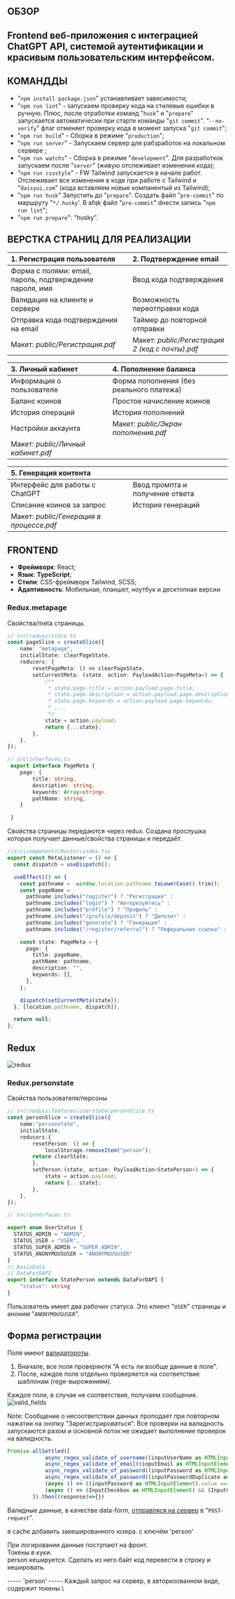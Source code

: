 ## ОБЗОР
Frontend веб-приложения с интеграцией ChatGPT API, системой аутентификации и красивым пользовательским интерфейсом.
---

## КОМАНДДЫ

- "`npm install package.json`" устанавливает зависимости;
- "`npm run lint`" - запускаем проверку кода на стилевые ошибки в ручную. Плюс, после отработки команд "`husk`" и "`prepare`" запускается автоматически при старте команды "`git commit`". "`--no-verify`" флаг отменяет проверку кода в момент запуска "`git commit`";
- "`npm run build`" - Сборка в режиме "`production`";
- "`npm run server`" - Запускаем сервер для рабзработок на локальном сервере ;
- "`npm run watchs`" - Сборка в режиме "`development`". Для разработкок запускаем после "`server`" (живую отслеживает изменения кода);
- "`npm run cssstyle`" - FW Tailwind запускается в начале работ. Отслеживает все изменения в коде при работе с Tailwind и "`daisyui.com`" (кода вставляем новые компанентый из Tailwind);
- "`npm run husk`" Запустить до "`prepare`". Создать файл "`pre-commit`" по маршруту "`*/.husky`'. В afqk файл "`pre-commit`" dнести запись "`npm run lint`";
- "`npm run prepare`": "husky".


##  ВЕРСТКА СТРАНИЦ ДЛЯ РЕАЛИЗАЦИИ

|**1. Регистрация пользователя**||**2. Подтверждение email**|
|:----|:----|:----|
|Форма с полями: email, пароль, подтверждение пароля, имя||Ввод кода подтверждения|
|Валидация на клиенте и сервере||Возможность переотправки кода|
|Отправка кода подтверждения на email||Таймер до повторной отправки|
|Макет: *public/Регистрация.pdf*||Макет: *public/Регистрация 2 (код с почты).pdf*|


|**3. Личный кабинет**||**4. Пополнение баланса**|
|:----|:----|:----|
|Информация о пользователе||Форма пополнения (без реального платежа)|
|Баланс коинов||Простое начисление коинов|
|История операций||История пополнений|
|Настройки аккаунта||Макет: *public/Экран пополнения.pdf*|
|Макет: *public/Личный кабинет.pdf*|||

|**5. Генерация контента**|||
|:----|:----|:----|
|Интерфейс для работы с ChatGPT||Ввод промпта и получение ответа|
|Списание коинов за запрос||История генераций|
|Макет: *public/Генерация в процессе.pdf*|||

## FRONTEND
- **Фреймворк**: React;
- **Язык**: **TypeScript**;
- **Стили**: CSS-фреймворк Tailwind, SCSS;
- **Адаптивность**: Мобильная, планшет, ноутбук  и десктопная версии

### Redux.metapage
Свойства/meta страницы.
```ts
// src\reduxs\store.ts
const pageSlice = createSlice({
    name: "metapage",
    initialState: clearPageState,
    reducers: {
        resetPageMeta: () => clearPageState,
        setCurrentMeta: (state, action: PayloadAction<PageMeta>) => {
            /**
             * state.page.title = action.payload.page.title;
             * state.page.description = action.payload.page.description;
             * state.page.keywords = action.payload.page.keywords;
             * ....
             */
            state = action.payload;
            return {...state};
        },
    },
});
```
```ts
// src\interfaces.ts
 export interface PageMeta {
    page: {
        title: string,
        description: string,
        keywords: Array<string>,
        pathName: string,
    }

 }
```
Свойства страницы передаются через redux. Создана прослушка которая получает данные/свойства страницы и передаёт.
```ts
//src\components\Router\index.tsx
export const MetaListener = () => {
  const dispatch = useDispatch();

  useEffect(() => {
    const pathname =  window.location.pathname.toLowerCase().trim();
    const pageName =
      pathname.includes("register") ? "Регистрация" :
      pathname.includes("login") ? "Авторизуйтесь" :
      pathname.includes("profile") ? "Профиль" :
      pathname.includes("/profile/deposit") ? "Депозит" :
      pathname.includes("generate") ? "Генерация" :
      pathname.includes("/register/referral") ? "Реферальная ссылка" : "Главная";

    const state: PageMeta = {
      page: {
        title: pageName,
        pathName: pathname,
        description: "",
        keywords: [],
      },
    };

    dispatch(setCurrentMeta(state));
  }, [location.pathname, dispatch]);

  return null;
};
```
## Redux
![redux](./img/redux.png)

### Redux.personstate
Свойства пользователя/персоны
```ts
// src\reduxs\features\userstate\personSlice.ts
const personSlice = createSlice({
    name:"personstate",
    initialState,
    reducers:{
        resetPerson: () => {
            localStorage.removeItem("person");
        return clearState;
        },
        setPerson:(state, action: PayloadAction<StatePerson>) => {
            state = action.payload;
            return {...state};
        },
    },
});

```
```ts
// src\interfaces.ts

export enum UserStatus {
  STATUS_ADMIN = "ADMIN",
  STATUS_USER = "USER",
  STATUS_SUPER_ADMIN = "SUPER_ADMIN",
  STATUS_ANONYMOUSUSER = "ANONYMOUSUSER"
}
// BasisData 
// DataForDAPI
export interface StatePerson extends DataForDAPI {
    "status": string
}
```
Пользователь имеет два рабочих статуса. Это клиент "`USER`" страницы и аноним "`ANONYMOUSUSER`".


## Форма регистрации
Поля имеют [валидатороты](./src/pages/validators).
1) Вначале, все поля проверяютя "А есть ли вообще данные в поле". 
2) После, каждое поле отдельно проверяется на соответствие шаблонам (rege-вырожениям).

Каждое поле, в случае не соответствия, получаем сообщение.\
![valid_fields](./img/valid_fields.png)

Note: Сообщение о несоответствии данных проподает при повторном нажатии на  знопку "Зарегистрироваться".
Все проверки на валидность запускаются разом и основной поток не ожидает выполнение проверок на валидность.
```ts
Promise.allSettled([
            async_regex_validate_of_username((inputUserName as HTMLInputElement).value),
            async_regex_validate_of_email((inputEmail as HTMLInputElement).value),
            async_regex_validate_of_password((inputPassword as HTMLInputElement).value),
            async_regex_validate_of_password((inputPasswordDuplicate as HTMLInputElement).value),
            (async () => ((inputPassword as HTMLInputElement).value === (inputPasswordDuplicate as HTMLInputElement).value) ? true : false)(),
            (async () => (InputCheckbox as HTMLInputElement) && (InputCheckbox as HTMLInputElement).checked ? true : false)()
        ]).then((response)=>{})
```
Валидные данные, в качестве data-form, [отправляся на сервер](src/pages/components/Register/handlers/handlerForm.ts) в "`POST-request`".

в cache  добавить закешированного юзера. с ключём 'person'

При логировании данные поступают на фронт.\
Токены в куки.\
person кешируется. Сделать из него байт код перевести в строку и кешировать.

----- 'person' -----
Каждый запрос на сервер, в авторизованном виде, содержит токены.\

